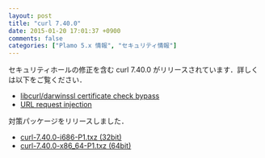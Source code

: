 ```yaml
---
layout: post
title: "curl 7.40.0"
date: 2015-01-20 17:01:37 +0900
comments: false
categories: ["Plamo 5.x 情報", "セキュリティ情報"]
---
```

セキュリティホールの修正を含む curl 7.40.0 がリリースされています．詳しくは以下をご覧ください．

* [libcurl/darwinssl certificate check bypass](http://curl.haxx.se/docs/adv_20150108A.html)
* [URL request injection](http://curl.haxx.se/docs/adv_20150108B.html)

対策パッケージをリリースしました．

* [curl-7.40.0-i686-P1.txz (32bit)](ftp://plamo.linet.gr.jp/pub/Plamo-5.x/x86/plamo/01_minimum/network.txz/curl-7.40.0-i686-P1.txz)
* [curl-7.40.0-x86_64-P1.txz (64bit)](ftp://plamo.linet.gr.jp/pub/Plamo-5.x/x86_64/plamo/01_minimum/network.txz/curl-7.40.0-x86_64-P1.txz)
